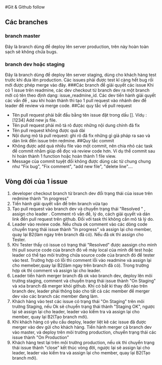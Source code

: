 #Git & Github follow
## Các branches
### branch master
Đây là branch dùng để deploy lên server production, trên này hoàn toàn sạch sẽ không chứa bugs.
### branch dev hoặc staging
Đây là branch dùng để deploy lên server staging, dùng cho khách hàng test trước khi đưa lên production. Các issues phải được test kĩ càng hết bug rồi  mới  được phép merge vào đây. 
###Các branch để giải quyết các issue
Khi có 1 issue trên readmine, các dev checkout từ branch dev ra một branch mới có tên theo định dạng: issue_readmine_id. Các dev tiến hành giải quyết các vấn đề , sau khi hoàn thành thì tạo 1 pull request vào nhánh dev để leader để  review và merge code. 
##Các quy tắc về pull request
- Tên pull request phải bắt đầu bằng tên issue đặt trong  dấu []. Vídụ : [1234] Add new js file.
- Tên pull request phải mô tả rõ được những nội dung chính đã fix 
- Tên pull request không được quá dài
- Nội dung mô tả pull request: ghi rõ đã fix những gì giả pháp ra sao và dán link đến issue trên redmine.
##Quy tắc commit
- Không được add quá nhiều file vào một commit, nên chia nhỏ các task để commit nhằm giúp dễ đọc và review code hơn. Ví dụ  thể commit sau hi hoàn thành 1 function hoặc hoàn thành 1 file view. 
- Message của commit tuyệt đối không được dùng  các từ chung chung  như  "Fix  bug", "Fix comment", "add new file", "delete line"....
## Vòng đời của 1 issue 
1. developer checkout branch từ branch dev đổi trạng thái của issue trên redmine thành "In progress"
2. Tiến hành giải quyết vấn đề trên branch vừa tạo 
3. Tạo pull request vào branch dev và chuyển trạng thái "Resolved " , assign cho leader . Comment rõ vấn đề, lý do, cách giải quyết  và  dán link đến pull request trên github. Đối với task thì không cần mô tả lý do. 
4. Leader vào review code. Nếu chưa ok comment vào các dòng code chuyển trạng thái issue thành "In progress" và assign lại cho member, quay lại B2(làm ngay trên branch đã có). Nếu đã ok thì assign cho Tester. 
5. Khi Tester thấy có issue có trạng thái "Resolved" được aassign cho mình thì pull source code của branch đó về máy local của mình để  test hoặc leader có thể tạo môi trường chứa source code của branch đó để tester vào test. Trường hợp có lỗi thì comment lỗi vào readmine và assign lại cho memeber,quay lại B2(làm ngay trên branch đã có). Trong trường hợp ok thì comment và assign lại cho leader.
6. Leader tiến hành merger branch đã ok vào branch dev, deploy lên môi trường staging, comment và chuyển trạng thái issue thành "On Staging" và xóa branch đã merger khỏi github. Khi có bất kì thay đổi nào trên branch dev, leader phải thông báo cho tất cả các member để merger dev vào các branch các member đang làm.  
7. Khách hàng vào test các issue có trạng thái "On Staging" trên môi trường Staging, nếu Ok sẽ chuyển trạng thái thành "Staging OK", ngược lại sẽ assign lại cho leader, leader vào kiểm tra và assign lại cho member, quay lại B2(Tạo branch mới). 
8. Khi khách hàng có yêu cầu deploy, leader liệt kê các issue đã được merger vào dev gửi cho khách hàng. Tiến hành merger cả branch dev vào master, và deploy trên môi trường production, chuyển trạng thái các issue thành "On Production"
9. Khách hàng test lại trên môi trường production, nếu ok thì chuyển trạng thái issue thành "close" kết thúc vòng đời, ngược lại sẽ assign lại cho leader, leader vào kiểm tra và assign lại cho member, quay lại B2(Tạo branch mới).

